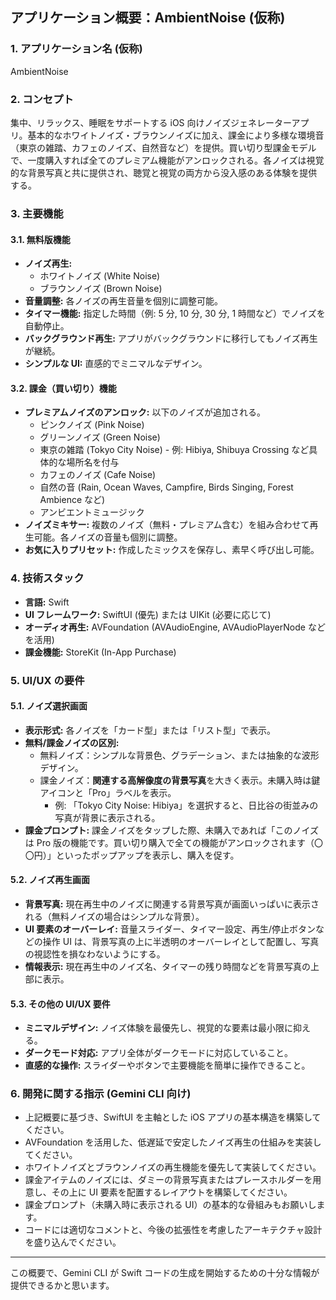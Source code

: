 ## アプリケーション概要：AmbientNoise (仮称)

### 1. アプリケーション名 (仮称)

AmbientNoise

### 2. コンセプト

集中、リラックス、睡眠をサポートする iOS 向けノイズジェネレーターアプリ。基本的なホワイトノイズ・ブラウンノイズに加え、課金により多様な環境音（東京の雑踏、カフェのノイズ、自然音など）を提供。買い切り型課金モデルで、一度購入すれば全てのプレミアム機能がアンロックされる。各ノイズは視覚的な背景写真と共に提供され、聴覚と視覚の両方から没入感のある体験を提供する。

### 3. 主要機能

#### 3.1. 無料版機能

- **ノイズ再生:**
  - ホワイトノイズ (White Noise)
  - ブラウンノイズ (Brown Noise)
- **音量調整:** 各ノイズの再生音量を個別に調整可能。
- **タイマー機能:** 指定した時間（例: 5 分, 10 分, 30 分, 1 時間など）でノイズを自動停止。
- **バックグラウンド再生:** アプリがバックグラウンドに移行してもノイズ再生が継続。
- **シンプルな UI:** 直感的でミニマルなデザイン。

#### 3.2. 課金（買い切り）機能

- **プレミアムノイズのアンロック:** 以下のノイズが追加される。
  - ピンクノイズ (Pink Noise)
  - グリーンノイズ (Green Noise)
  - 東京の雑踏 (Tokyo City Noise) - 例: Hibiya, Shibuya Crossing など具体的な場所名を付与
  - カフェのノイズ (Cafe Noise)
  - 自然の音 (Rain, Ocean Waves, Campfire, Birds Singing, Forest Ambience など)
  - アンビエントミュージック
- **ノイズミキサー:** 複数のノイズ（無料・プレミアム含む）を組み合わせて再生可能。各ノイズの音量も個別に調整。
- **お気に入りプリセット:** 作成したミックスを保存し、素早く呼び出し可能。

### 4. 技術スタック

- **言語:** Swift
- **UI フレームワーク:** SwiftUI (優先) または UIKit (必要に応じて)
- **オーディオ再生:** AVFoundation (AVAudioEngine, AVAudioPlayerNode などを活用)
- **課金機能:** StoreKit (In-App Purchase)

### 5. UI/UX の要件

#### 5.1. ノイズ選択画面

- **表示形式:** 各ノイズを「カード型」または「リスト型」で表示。
- **無料/課金ノイズの区別:**
  - 無料ノイズ：シンプルな背景色、グラデーション、または抽象的な波形デザイン。
  - 課金ノイズ：**関連する高解像度の背景写真**を大きく表示。未購入時は鍵アイコンと「Pro」ラベルを表示。
    - 例: 「Tokyo City Noise: Hibiya」を選択すると、日比谷の街並みの写真が背景に表示される。
- **課金プロンプト:** 課金ノイズをタップした際、未購入であれば「このノイズは Pro 版の機能です。買い切り購入で全ての機能がアンロックされます（〇〇円）」といったポップアップを表示し、購入を促す。

#### 5.2. ノイズ再生画面

- **背景写真:** 現在再生中のノイズに関連する背景写真が画面いっぱいに表示される（無料ノイズの場合はシンプルな背景）。
- **UI 要素のオーバーレイ:** 音量スライダー、タイマー設定、再生/停止ボタンなどの操作 UI は、背景写真の上に半透明のオーバーレイとして配置し、写真の視認性を損なわないようにする。
- **情報表示:** 現在再生中のノイズ名、タイマーの残り時間などを背景写真の上部に表示。

#### 5.3. その他の UI/UX 要件

- **ミニマルデザイン:** ノイズ体験を最優先し、視覚的な要素は最小限に抑える。
- **ダークモード対応:** アプリ全体がダークモードに対応していること。
- **直感的な操作:** スライダーやボタンで主要機能を簡単に操作できること。

### 6. 開発に関する指示 (Gemini CLI 向け)

- 上記概要に基づき、SwiftUI を主軸とした iOS アプリの基本構造を構築してください。
- AVFoundation を活用した、低遅延で安定したノイズ再生の仕組みを実装してください。
- ホワイトノイズとブラウンノイズの再生機能を優先して実装してください。
- 課金アイテムのノイズには、ダミーの背景写真またはプレースホルダーを用意し、その上に UI 要素を配置するレイアウトを構築してください。
- 課金プロンプト（未購入時に表示される UI）の基本的な骨組みもお願いします。
- コードには適切なコメントと、今後の拡張性を考慮したアーキテクチャ設計を盛り込んでください。

---

この概要で、Gemini CLI が Swift コードの生成を開始するための十分な情報が提供できるかと思います。
